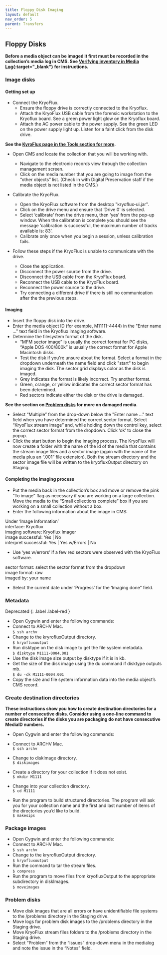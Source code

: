 ```yaml
---
title: Floppy Disk Imaging
layout: default
nav_order: 5
parent: Transfers
---
```


## Floppy Disks  


**Before a media object can be imaged it first must be recorded in the collection’s media log in CMS. See [Verifying inventory in Media Log](/digarch/transfers/verify-inventory.html){:target="_blank"} for instructions.**

### Image disks

#### Getting set up

* Connect the KryoFlux.
  * Ensure the floppy drive is correctly connected to the Kryoflux. 
  * Attach the KryoFlux USB cable from the forensic workstation to the Kryoflux board. See a green power light glow on the Kryoflux board.  
  * Attach the AC power cable to the power supply. See the green LED on the power supply light up. Listen for a faint click from the disk drive.   
  
**See the [KyroFlux page in the Tools section for more](https://nypl.github.io/digarch/tools/kryoflux).**

* Open CMS and locate the collection that you will be working with.
  * Navigate to the electronic records view through the collection management screen.
  * Click on the media number that you are going to image from the “other objects” list. (Check in with Digital Preservation staff if the media object is not listed in the CMS.)

* Calibrate the KryoFlux.
  * Open the KryoFlux software from the desktop "kryoflux-ui.jar".
  * Click on the drive menu and ensure that ‘Drive 0’ is selected.
  * Select ‘calibrate’ from the drive menu, then ‘yes’ from the pop-up window. When the calibration is complete you should see the message ‘calibration is successful, the maximum number of tracks available is: 83’.
  * Calibrate only once when you begin a session, unless calibration fails.  

* Follow these steps if the KryoFlux is unable to communicate with the drive.  
  * Close the application.  
  * Disconnect the power source from the drive.  
  * Disconnect the USB cable from the KryoFlux board.  
  * Reconnect the USB cable to the KryoFlux board.  
  * Reconnect the power source to the drive.  
  * Try connecting a different drive if there is still no communication after the the previous steps.  

#### Imaging

* Insert the floppy disk into the drive.
* Enter the media object ID (for example, M11111-4444) in the "Enter name ..." text field in the Kryoflux imaging software.  
* Determine the filesystem format of the disk.
  * “MFM sector image” is usually the correct format for PC disks, “Apple DOS 400/800k” is usually the correct format for Apple Macintosh disks.
  *  Test the disk if you're unsure about the format. Select a format in the dropdown underneath the name field and click "start" to begin imaging the disk. The sector grid displays color as the disk is imaged.  
  * Grey indicates the format is likely incorrect. Try another format.  
  * Green, orange, or yellow indicates the correct sector format has been determined.  
  * Red sectors indicate either the disk or the drive is damaged.

**See the section on [Problem disks](https://nypl.github.io/digarch/transfers/digital-forensic-imaging.html#problem-disks) for more on damaged media.**

* Select “Multiple” from the drop-down below the "Enter name ..." text field when you have determined the correct sector format. Select “KryoFlux stream image” and, while holding down the control key, select the correct sector format from the dropdown. Click ‘ok’ to close the popup.  
* Click the start button to begin the imaging process. The KryoFlux will now create a folder with the name of the id of the media that contains the stream image files and a sector image (again with the name of the media plus an “.001” file extension). Both the stream directory and the sector image file will be written to the kryofluxOutput directory on Staging.  

#### Completing the imaging process

* Put the media back in the collection’s box and move or remove the pink “To image” flag as necessary if you are working on a large collection. Move the media to the “Small collections complete” box if you are working on a small collection without a box.  
* Enter the following information about the image in CMS:  

Under ‘Image Information’  
interface:	Kryoflux  
imaging software:	Kryoflux Imager  
image successful:	Yes | No  
interpret successful:	Yes | Yes w/Errors | No  
* Use ‘yes w/errors’ if a few red sectors were observed with the KryoFlux software.  

sector format:	select the sector format from the dropdown  
image format:	raw  
imaged by:	your name  

* Select the current date under ‘Progress’  for the ‘Imaging done” field.  


### Metadata  

Deprecated
{: .label .label-red }

* Open Cygwin and enter the following commands:
* Connect to ARCHV Mac.  
```$ ssh archv```  
* Change to the kryrofluxOutput directory.  
```$ kryofluxoutput```  
* Run disktype on the disk image to get the file system metadata.  
```$ disktype M1111-0004.001```  
* Use the disk image size output by disktype if it is in kb.  
* Get the size of the disk image using the du command if disktype outputs mb.  
```$ du -ck M1111-0004.001```  
* Copy the size and file system information data into the media object’s CMS record.

### Create destination directories

**These instructions show you how to create destination directories for a number of consecutive disks. Consider using a one-line command to create directories if the disks you are packaging do not have consecutive MediaID numbers.**  
* Open Cygwin and enter the following commands:   

* Connect to ARCHV Mac.  
```$ ssh archv```  

* Change to diskImage directory.  
```$ diskimages```  

* Create a directory for your collection if it does not exist.  
```$ mkdir M1111```  

* Change into your collection directory.  
```$ cd M1111```  

* Run the program to build structured directories. The program will ask you for your collection name and the first and last number of items of the directories you’d like to build.  
```$ makesips```  

### Package images

* Open Cygwin and enter the following commands:
* Connect to ARCHV Mac.  
```$ ssh archv```
* Change to the kryrofluxOutput directory.  
```$ kryofluxoutput```  
* Run the command to tar the stream files.  
```$ compress```  
* Run the program to move files from kryofluxOutput to the appropriate subdirectory in diskImages.  
```$ moveimages```  

### Problem disks
<!-- Change to delete problem images? -->
* Move disk images that are all errors or have unidentifiable file systems to the /problems directory in the Staging drive.
* Move logs for problem disk images to the /problems directory in the Staging drive.
* Move KryoFlux stream files folders to the /problems directory in the Staging drive.
* Select “Problem” from the “Issues” drop-down menu in the medialog and note the issue in the “Notes” field.
